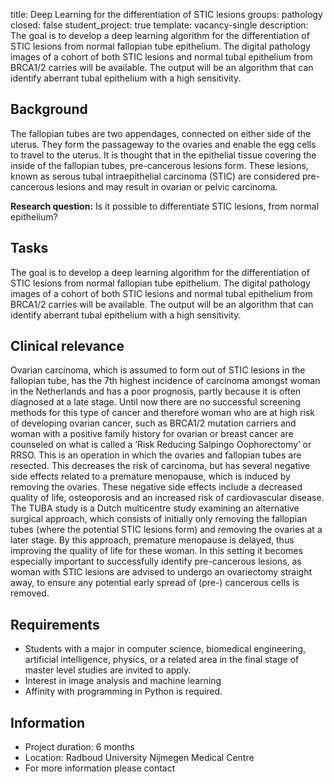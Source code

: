 title: Deep Learning for the differentiation of STIC lesions
groups: pathology
closed: false
student_project: true
template: vacancy-single
description: The goal is to develop a deep learning algorithm for the differentiation of STIC lesions from normal fallopian tube epithelium. The digital pathology images of a cohort of both STIC lesions and normal tubal epithelium from BRCA1/2 carries will be available. The output will be an algorithm that can  identify aberrant tubal epithelium with a high sensitivity.

## Background
The fallopian tubes are two appendages, connected on either side of the uterus. They form the passageway to the ovaries and enable the egg cells to travel to the uterus. It is thought that in the epithelial tissue covering the inside of the fallopian tubes, pre-cancerous lesions form. These lesions, known as serous tubal intraepithelial carcinoma (STIC) are considered pre-cancerous lesions and may result in ovarian or pelvic carcinoma.

**Research question:** Is it possible to differentiate STIC lesions, from normal epithelium?

## Tasks
The goal is to develop a deep learning algorithm for the differentiation of STIC lesions from normal fallopian tube epithelium. The digital pathology images of a cohort of both STIC lesions and normal tubal epithelium from BRCA1/2 carries will be available. The output will be an algorithm that can  identify aberrant tubal epithelium with a high sensitivity.

## Clinical relevance
Ovarian carcinoma, which is assumed to form out of STIC lesions in the fallopian tube, has the 7th  highest incidence of carcinoma amongst woman in the Netherlands and has a poor prognosis, partly because it is often diagnosed at a late stage. Until now there are no successful screening methods for this type of cancer and therefore woman who are at high risk of developing ovarian cancer, such as BRCA1/2 mutation carriers and woman with a positive family history for ovarian or breast cancer are counseled on what is called a ‘Risk Reducing Salpingo Oophorectomy’ or RRSO. This is an operation in which the ovaries and fallopian tubes are resected. This decreases the risk of carcinoma, but has several negative side effects related to a premature menopause, which is induced by removing the ovaries. These negative side effects include a decreased quality of life,  osteoporosis and an increased risk of cardiovascular disease.
The TUBA study is a Dutch multicentre study examining an alternative surgical approach, which consists of initially only removing the fallopian tubes (where the potential STIC lesions form) and removing the ovaries at a later stage. By this approach, premature menopause is delayed, thus improving the quality of life for these woman. In this setting it becomes especially important to successfully identify pre-cancerous lesions, as woman with STIC lesions are advised to undergo an ovariectomy straight away, to ensure any potential early spread of (pre-) cancerous cells is removed.

## Requirements
- Students with a major in computer science, biomedical engineering, artificial intelligence, physics, or a related area in the final stage of master level studies are invited to apply.
- Interest in image analysis and machine learning
-	Affinity with programming in Python is required.

## Information
- Project duration: 6 months
-	Location: Radboud University Nijmegen Medical Centre
-	For more information please contact
